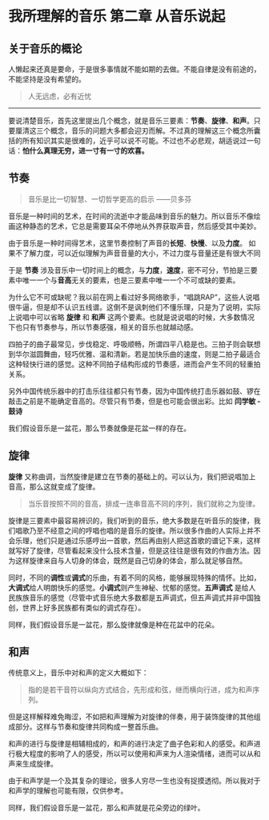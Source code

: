 # 我所理解的音乐 第二章 从音乐说起

[annotation]: <id> (a9065e01-2382-4f61-9a9f-cfde2cd2ce36)
[annotation]: <status> (public)
[annotation]: <create_time> (2019-05-24 22:19:02)
[annotation]: <category> (音乐的迷思)
[annotation]: <tags> (音乐理论)
[annotation]: <comments> (false)
[annotation]: <topic> (我所理解的音乐)
[annotation]: <index> (2)


## 关于音乐的概论

人懒起来还真是要命，于是很多事情就不能如期的去做。不能自律是没有前途的，不能坚持是没有希望的。

> 人无远虑，必有近忧

---

要说清楚音乐，首先这里提出几个概念，就是音乐三要素：**节奏**、**旋律**、**和声**。只要厘清这三个概念，音乐的问题大多都会迎刃而解。不过真的理解这三个概念所囊括的所有知识其实是很难的，近乎可以说不可能。不过也不必悲观，胡适说过一句话：**怕什么真理无穷，进一寸有一寸的欢喜。**

## 节奏

> 音乐是比一切智慧、一切哲学更高的启示 ——贝多芬

音乐是一种时间的艺术，在时间的流逝中才能品味到音乐的魅力。所以音乐不像绘画这种静态的艺术，它总是需要耳朵不停地从外界获取声音，然后感受其中美妙。

由于音乐是一种时间得艺术，这里节奏控制了声音的**长短**、**快慢**、以及**力度**。<i class='ui pop heart circular small pink icon'></i>
<span class='ui popup'>如果不了解力度，可以近似理解为声音音量的大小，不过力度与音量还是有很大不同</span>


于是 **节奏** 涉及音乐中一切时间上的概念，与**力度**，**速度**，密不可分，节拍是三要素中唯一一个与**音高**无关的要素，也是三要素中唯一一个不可或缺的要素。

为什么它不可或缺呢？我以前在网上看过好多网络歌手，“唱跳RAP”，这些人说唱很牛逼，但是却不认识五线谱。这倒不是讽刺他们不懂乐理，只是为了说明，实际上说唱中可以省略 **旋律** 和 **和声** 这两个要素。也就是说说唱的时候，大多数情况下也只有节奏参与，所以节奏感强，相关的音乐也就越动感。

四拍子的曲子最常见，步伐稳定、呼吸顺畅，所谓四平八稳是也。三拍子则会联想到华尔滋圆舞曲，轻巧优雅、温和清新。若是加快乐曲的速度，则是二拍子最适合这种轻快行进的感觉。这种不同拍子结构形成的节奏感，进而会产生不同的轻重拍关系。

另外中国传统乐器中的打击乐往往都只有节奏，因为中国传统打击乐器如鼓、锣在敲击之前是不能确定音高的。尽管只有节奏，但是也可能会很出彩。比如 **闫学敏 - 鼓诗**

<div class='ui jplayer audio' data-url='https://link.hhtjim.com/kw/10501669.mp3' format='mp3'></div>

我们假设音乐是一盆花，那么节奏就像是花盆一样的存在。

## 旋律

**旋律** 又称曲调，当然旋律是建立在节奏的基础上的。可以认为，我们把说唱加上音高，那么这就变成了旋律。

> 当乐音按照不同的音高，排成一连串音高不同的序列，我们就称之为旋律。

旋律是三要素中最容易辨识的，我们听到的音乐，绝大多数是在听音乐的旋律，我们唱歌乃至不经意之间的哼唱也唱的是音乐的旋律。所以很多作曲的人实际上并不会乐理，他们只是通过乐感哼出一首歌，然后再由别人把这首歌的谱记下来，这样就写好了旋律，尽管看起来没什么技术含量，但是这往往是很有效的作曲方法。因为这样旋律来自与人切身的体会，既然是自己切身的体会，那么就足够自然。

同时，不同的**调性**或**调式**的乐曲，有着不同的风格，能够展现特殊的情怀。比如，**大调式**给人明朗快乐的感觉。**小调式**则产生神秘、忧郁的感觉。**五声调式** 是给人民族族音乐的感觉（尽管中式音乐绝大多数都是五声调式，但五声调式并非中国独创，世界上好多民族都有类似的调式存在）。

同样，我们假设音乐是一盆花，那么旋律就像是种在花盆中的花朵。

## 和声

传统意义上，音乐中对和声的定义大概如下：

> 指的是若干音符以纵向方式结合，先形成和弦，继而横向行进，成为和声序列。

但是这样解释难免晦涩，不如把和声理解为对旋律的伴奏，用于装饰旋律的其他组成部分。这样与节奏和旋律共同构成一整首乐曲。

和声的进行与旋律是相辅相成的，和声的进行决定了曲子色彩和人的感受。和声进行极大程度的影响了人的感受，所以可以使用和声来为人渲染情绪，进而可以从和声来生成旋律。

由于和声学是一个及其复杂的理论，很多人穷尽一生也没有捉摸透彻。所以我对于和声学的理解也可能有限，仅供参考。

同样，我们假设音乐是一盆花，那么和声就是花朵旁边的绿叶。
